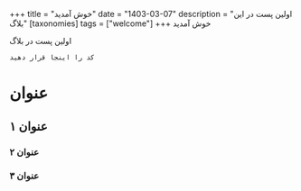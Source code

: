 +++
title = "خوش آمدید"
date = "1403-03-07"
description = "اولین پست در این بلاگ"
[taxonomies]
tags = ["welcome"]
+++
خوش آمدید

اولین پست در بلاگ

```
کد را اینجا قرار دهید
```

# عنوان

## عنوان ۱

### عنوان ۲

### عنوان ۳